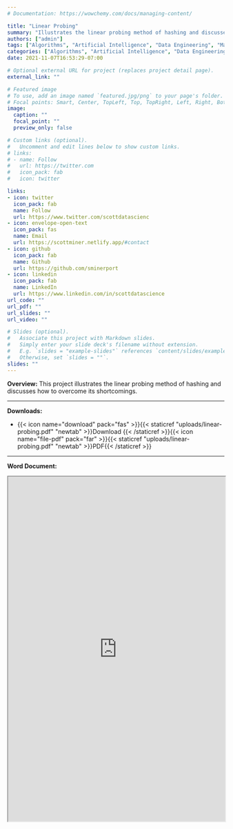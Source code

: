 ```yaml
---
# Documentation: https://wowchemy.com/docs/managing-content/

title: "Linear Probing"
summary: "Illustrates the linear probing method of hashing and discusses how to overcome its shortcomings"
authors: ["admin"]
tags: ["Algorithms", "Artificial Intelligence", "Data Engineering", "Machine Learning", "Software Engineering"]
categories: ["Algorithms", "Artificial Intelligence", "Data Engineering", "Machine Learning", "Software Engineering" ]
date: 2021-11-07T16:53:29-07:00

# Optional external URL for project (replaces project detail page).
external_link: ""

# Featured image
# To use, add an image named `featured.jpg/png` to your page's folder.
# Focal points: Smart, Center, TopLeft, Top, TopRight, Left, Right, BottomLeft, Bottom, BottomRight.
image:
  caption: ""
  focal_point: ""
  preview_only: false

# Custom links (optional).
#   Uncomment and edit lines below to show custom links.
# links:
# - name: Follow
#   url: https://twitter.com
#   icon_pack: fab
#   icon: twitter

links:
- icon: twitter
  icon_pack: fab
  name: Follow
  url: https://www.twitter.com/scottdatascienc
- icon: envelope-open-text
  icon_pack: fas
  name: Email
  url: https://scottminer.netlify.app/#contact
- icon: github
  icon_pack: fab
  name: Github
  url: https://github.com/sminerport
- icon: linkedin
  icon_pack: fab
  name: LinkedIn
  url: https://www.linkedin.com/in/scottdatascience
url_code: ""
url_pdf: ""
url_slides: ""
url_video: ""

# Slides (optional).
#   Associate this project with Markdown slides.
#   Simply enter your slide deck's filename without extension.
#   E.g. `slides = "example-slides"` references `content/slides/example-slides.md`.
#   Otherwise, set `slides = ""`.
slides: ""
---
```

**Overview:** This project illustrates the linear probing method of hashing and discusses how to overcome its shortcomings.
<hr/>

**Downloads:**

<ul>
	<li>{{< icon name="download" pack="fas" >}}{{< staticref "uploads/linear-probing.pdf" "newtab" >}}Download {{< /staticref >}}{{< icon name="file-pdf" pack="far" >}}{{< staticref "uploads/linear-probing.pdf" "newtab" >}}PDF{{< /staticref >}}</li>
</ul>
<hr/>

**Word Document:**

<iframe src="https://onedrive.live.com/embed?cid=5B8EDCFD5CE8D99E&resid=5B8EDCFD5CE8D99E%21246109&authkey=AC1_cQ4vzP18IwU&em=2" width="100%" height="800" frameborder="1" scrolling="yes"></iframe>
